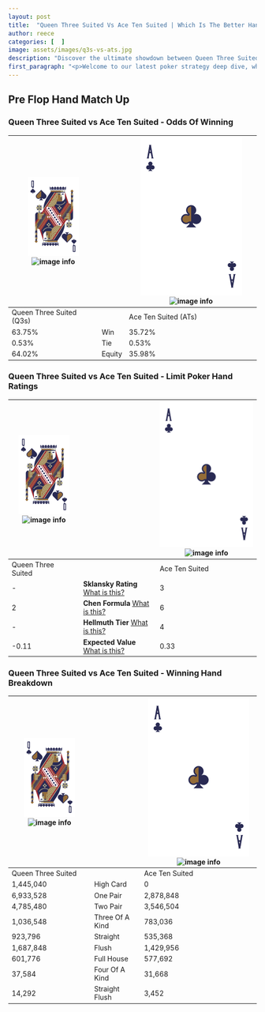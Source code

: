 ```yaml
---
layout: post
title:  "Queen Three Suited Vs Ace Ten Suited | Which Is The Better Hand In Poker? A Complete Guide"
author: reece
categories: [  ]
image: assets/images/q3s-vs-ats.jpg
description: "Discover the ultimate showdown between Queen Three Suited and Ace Ten Suited in poker! Uncover the odds, strategies, and scenarios where one hand triumphs over the other. Get ready to up your poker game with this thrilling analysis."
first_paragraph: "<p>Welcome to our latest poker strategy deep dive, where we're pitting two distinct hands against each other in a high-stakes showdown: Queen Three Suited vs Ace Ten Suited.</p><p>In the dynamic world of poker, every decision counts, and knowing which hand holds the upper hand is key to your success at the table.</p><p>In this article, we'll dissect these two hands, explore the scenarios where one dominates the other, and equip you with the knowledge to make strategic choices that can tip the odds in your favor.</p><p>Get ready to unravel the intriguing dynamics of these poker hands and elevate your game to new heights.</p>"
---
```




[comment]: # (sp0)

## Pre Flop Hand Match Up

<div class="table hand-ratings" markdown="1"> 



### Queen Three Suited vs Ace Ten Suited - Odds Of Winning


    
| ![image info](assets/images/hand1/Q.png) ![image info](assets/images/hand1/3s.png) |  | ![image info](assets/images/hand2/A.png) ![image info](assets/images/hand2/Ts.png) |
| -------- | -------- | -------- |
| Queen Three Suited (Q3s) |  | Ace Ten Suited (ATs) |
| 63.75% | Win | 35.72% |
| 0.53% | Tie | 0.53% |
| 64.02% | Equity | 35.98% |




[comment]: # (sp1)



### Queen Three Suited vs Ace Ten Suited - Limit Poker Hand Ratings


    
| ![image info](assets/images/hand1/Q.png) ![image info](assets/images/hand1/3s.png) |  | ![image info](assets/images/hand2/A.png) ![image info](assets/images/hand2/Ts.png) |
| -------- | -------- | -------- |
| Queen Three Suited |  | Ace Ten Suited |
| - | **Sklansky Rating** [What is this?](/sklansky-rating-explained) | 3 |
| 2 | **Chen Formula** [What is this?](/chen-formula-explained) | 6 |
| - | **Hellmuth Tier** [What is this?](/Hellmuth-tier-explained) | 4 |
| -0.11 | **Expected Value** [What is this?](/expected-value-explained) | 0.33 |




[comment]: # (sp2)



### Queen Three Suited vs Ace Ten Suited - Winning Hand Breakdown


    
| ![image info](assets/images/hand1/Q.png) ![image info](assets/images/hand1/3s.png) |  | ![image info](assets/images/hand2/A.png) ![image info](assets/images/hand2/Ts.png) |
| -------- | -------- | -------- |
| Queen Three Suited |  | Ace Ten Suited |
| 1,445,040 | High Card | 0 |
| 6,933,528 | One Pair | 2,878,848 |
| 4,785,480 | Two Pair | 3,546,504 |
| 1,036,548 | Three Of A Kind | 783,036 |
| 923,796 | Straight | 535,368 |
| 1,687,848 | Flush | 1,429,956 |
| 601,776 | Full House | 577,692 |
| 37,584 | Four Of A Kind | 31,668 |
| 14,292 | Straight Flush | 3,452 |




[comment]: # (sp3)



</div>

[comment]: # (sp4)



[comment]: # (sp5)

